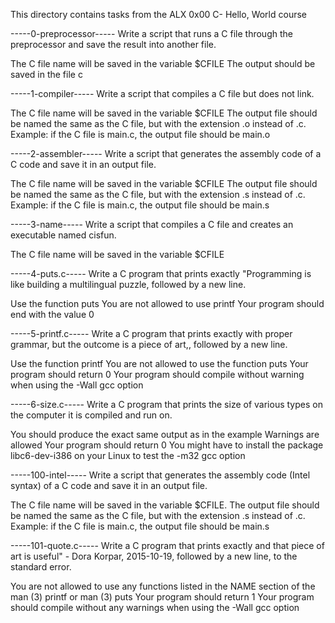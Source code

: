 This directory contains tasks from the ALX 0x00 C- Hello, World course


-----0-preprocessor-----
Write a script that runs a C file through the preprocessor and save the result into another file.

The C file name will be saved in the variable $CFILE
The output should be saved in the file c




-----1-compiler-----
Write a script that compiles a C file but does not link.

The C file name will be saved in the variable $CFILE
The output file should be named the same as the C file, but with the extension .o instead of .c.
Example: if the C file is main.c, the output file should be main.o




-----2-assembler-----
Write a script that generates the assembly code of a C code and save it in an output file.

The C file name will be saved in the variable $CFILE
The output file should be named the same as the C file, but with the extension .s instead of .c.
Example: if the C file is main.c, the output file should be main.s





-----3-name-----
Write a script that compiles a C file and creates an executable named cisfun.

The C file name will be saved in the variable $CFILE




-----4-puts.c-----
Write a C program that prints exactly "Programming is like building a multilingual puzzle, followed by a new line.

Use the function puts
You are not allowed to use printf
Your program should end with the value 0




-----5-printf.c-----
Write a C program that prints exactly with proper grammar, but the outcome is a piece of art,, followed by a new line.

Use the function printf
You are not allowed to use the function puts
Your program should return 0
Your program should compile without warning when using the -Wall gcc option




-----6-size.c-----
Write a C program that prints the size of various types on the computer it is compiled and run on.

You should produce the exact same output as in the example
Warnings are allowed
Your program should return 0
You might have to install the package libc6-dev-i386 on your Linux to test the -m32 gcc option




-----100-intel-----
Write a script that generates the assembly code (Intel syntax) of a C code and save it in an output file.

The C file name will be saved in the variable $CFILE.
The output file should be named the same as the C file, but with the extension .s instead of .c.
Example: if the C file is main.c, the output file should be main.s




-----101-quote.c-----
Write a C program that prints exactly and that piece of art is useful" - Dora Korpar, 2015-10-19, followed by a new line, to the standard error.

You are not allowed to use any functions listed in the NAME section of the man (3) printf or man (3) puts
Your program should return 1
Your program should compile without any warnings when using the -Wall gcc option
